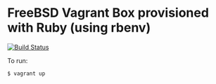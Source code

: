 # FreeBSD Vagrant Box provisioned with Ruby (using rbenv)

[![Build Status](https://api.cirrus-ci.com/github/jlduran/rbenv-ruby-freebsd-vagrant.svg)](https://cirrus-ci.com/github/jlduran/rbenv-ruby-freebsd-vagrant)

To run:

    $ vagrant up
